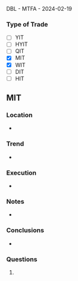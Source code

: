 DBL - MTFA - 2024-02-19
### Type of Trade
- [ ] YIT
- [ ] HYIT
- [ ] QIT
- [x] MIT
- [x] WIT
- [ ] DIT
- [ ] HIT

## MIT
### Location
- 
### Trend
- 
### Execution
- 
### Notes
- 
### **Conclusions**
- 
### **Questions**
1. 
